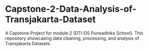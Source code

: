 # Capstone-2-Data-Analysis-of-Transjakarta-Dataset
A Capstone Project for module 2 (DTI-DS Purwadhika School). This repository showcasing data cleaning, processing, and analysis of Transjakarta Datasets.
